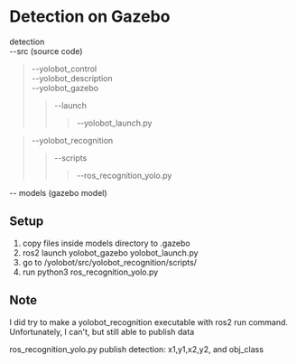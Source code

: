 # Detection on Gazebo

detection <br />
--src (source code)  <br />
> --yolobot_control  <br />
  --yolobot_description  <br />
  --yolobot_gazebo   <br />
  >> --launch <br />
  >>> --yolobot_launch.py  <br />
 
 > --yolobot_recognition <br />
  >>--scripts  <br />
  >>> --ros_recognition_yolo.py  <br />
  
 -- models (gazebo model) <br />
 
 ## Setup
 1. copy files inside models directory to .gazebo <br/>
 2. ros2 launch yolobot_gazebo yolobot_launch.py <br/>
 3. go to /yolobot/src/yolobot_recognition/scripts/ <br/>
 4. run python3 ros_recognition_yolo.py </br>
 
 ## Note
 I did try to make a yolobot_recognition executable with ros2 run command. Unfortunately, I can't, but still able to publish data
 
 ros_recognition_yolo.py publish detection: x1,y1,x2,y2, and obj_class
